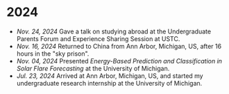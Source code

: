 2024
======
* *Nov. 24, 2024* Gave a talk on studying abroad at the Undergraduate Parents Forum and Experience Sharing Session at USTC.
* *Nov. 16, 2024* Returned to China from Ann Arbor, Michigan, US, after 16 hours in the "sky prison".
* *Nov. 04, 2024* Presented *Energy-Based Prediction and Classification in Solar Flare Forecasting* at the University of Michigan.
* *Jul. 23, 2024* Arrived at Ann Arbor, Michigan, US, and started my undergraduate research internship at the University of Michigan.
